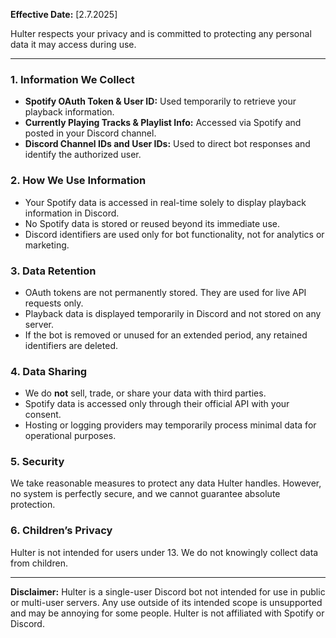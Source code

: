 **Effective Date:** [2.7.2025]

Hulter respects your privacy and is committed to protecting any personal data it may access during use.

---

### 1. Information We Collect  
- **Spotify OAuth Token & User ID:** Used temporarily to retrieve your playback information.  
- **Currently Playing Tracks & Playlist Info:** Accessed via Spotify and posted in your Discord channel.  
- **Discord Channel IDs and User IDs:** Used to direct bot responses and identify the authorized user.

### 2. How We Use Information  
- Your Spotify data is accessed in real-time solely to display playback information in Discord.  
- No Spotify data is stored or reused beyond its immediate use.  
- Discord identifiers are used only for bot functionality, not for analytics or marketing.

### 3. Data Retention  
- OAuth tokens are not permanently stored. They are used for live API requests only.  
- Playback data is displayed temporarily in Discord and not stored on any server.  
- If the bot is removed or unused for an extended period, any retained identifiers are deleted.

### 4. Data Sharing  
- We do **not** sell, trade, or share your data with third parties.  
- Spotify data is accessed only through their official API with your consent.  
- Hosting or logging providers may temporarily process minimal data for operational purposes.

### 5. Security  
We take reasonable measures to protect any data Hulter handles. However, no system is perfectly secure, and we cannot guarantee absolute protection.

### 6. Children’s Privacy  
Hulter is not intended for users under 13. We do not knowingly collect data from children.

---

**Disclaimer:** Hulter is a single-user Discord bot not intended for use in public or multi-user servers. Any use outside of its intended scope is unsupported and may be annoying for some people. Hulter is not affiliated with Spotify or Discord.
